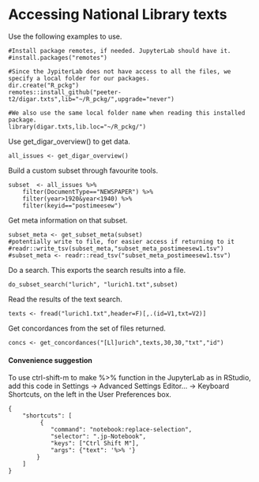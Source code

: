 # Accessing National Library texts

Use the following examples to use.

```
#Install package remotes, if needed. JupyterLab should have it.
#install.packages("remotes")

#Since the JypiterLab does not have access to all the files, we specify a local folder for our packages.
dir.create("R_pckg")
remotes::install_github("peeter-t2/digar.txts",lib="~/R_pckg/",upgrade="never")
```

```
#We also use the same local folder name when reading this installed package.
library(digar.txts,lib.loc="~/R_pckg/")
```

Use get_digar_overview() to get data.

```
all_issues <- get_digar_overview()
```

Build a custom subset through favourite tools.
```
subset  <- all_issues %>%
    filter(DocumentType=="NEWSPAPER") %>%
    filter(year>1920&year<1940) %>%
    filter(keyid=="postimeesew")
```

Get meta information on that subset.
```
subset_meta <- get_subset_meta(subset)
#potentially write to file, for easier access if returning to it
#readr::write_tsv(subset_meta,"subset_meta_postimeesew1.tsv")
#subset_meta <- readr::read_tsv("subset_meta_postimeesew1.tsv")

```

Do a search. This exports the search results into a file.
```
do_subset_search("lurich", "lurich1.txt",subset)

```

Read the results of the text search.

```
texts <- fread("lurich1.txt",header=F)[,.(id=V1,txt=V2)]
```

Get concordances from the set of files returned.

```
concs <- get_concordances("[Ll]urich",texts,30,30,"txt","id")

```


#### Convenience suggestion

To use ctrl-shift-m to make %>% function in the JupyterLab as in RStudio, add this code in Settings -> Advanced Settings Editor... -> Keyboard Shortcuts, on the left in the User Preferences box.

```
{
    "shortcuts": [
         {
            "command": "notebook:replace-selection",
            "selector": ".jp-Notebook",
            "keys": ["Ctrl Shift M"],
            "args": {"text": '%>% '}
        }
    ]
}

```
